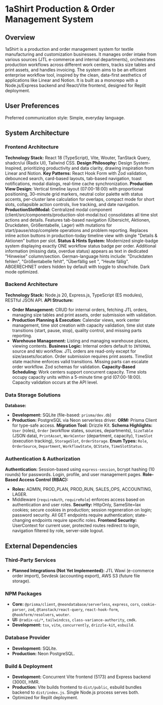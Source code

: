 # 1aShirt Production & Order Management System

## Overview
1aShirt is a production and order management system for textile manufacturing and customization businesses. It manages order intake from various sources (JTL e-commerce and internal departments), orchestrates production workflows across different work centers, tracks size tables and print assets, and handles invoicing. The system aims to be an efficient enterprise workflow tool, inspired by the clean, data-first aesthetics of applications like Linear and Notion. It is built as a monorepo with a Node.js/Express backend and React/Vite frontend, designed for Replit deployment.

## User Preferences
Preferred communication style: Simple, everyday language.

## System Architecture

### Frontend Architecture
**Technology Stack:** React 18 (TypeScript), Vite, Wouter, TanStack Query, shadcn/ui (Radix UI), Tailwind CSS.
**Design Philosophy:** Design System-Inspired, prioritizing productivity and data clarity, drawing inspiration from Linear and Notion.
**Key Patterns:** React Hook Form with Zod validation, debounced search, card-based layouts, tab-based navigation, toast notifications, modal dialogs, real-time cache synchronization.
**Production View Design:** Vertical timeline layout (07:00-18:00) with proportional positioning, 30-minute grid markers, neutral color palette with status accents, per-cluster lane calculation for overlaps, compact mode for short slots, collapsible action controls, live tracking, and date navigation.
**ProductionSlotModal:** Centralized modal component (client/src/components/production-slot-modal.tsx) consolidates all time slot actions and details. Features tab-based navigation (Übersicht, Aktionen, Druckdaten, Größentabelle, Lager) with mutations for start/pause/stop/complete operations and problem reporting. Replaces inline action buttons in production-today timeline view with single "Details & Aktionen" button per slot.
**Status & Hints System:** Modernized single-badge system displaying exactly ONE workflow status badge per order. Additional information (missing data, overdue status) appears as text in dedicated "Hinweise" column/section. German-language hints include: "Druckdaten fehlen", "Größentabelle fehlt", "Überfällig seit <date>", "Heute fällig". ABGERECHNET orders hidden by default with toggle to show/hide. Dark mode optimized.

### Backend Architecture
**Technology Stack:** Node.js 20, Express.js, TypeScript (ES modules), RESTful JSON API.
**API Structure:**
- **Order Management:** CRUD for internal orders, fetching JTL orders, managing size tables and print assets, order submission with validation.
- **Production Planning & Execution:** Calendar views, work center management, time slot creation with capacity validation, time slot state transitions (start, pause, stop), quality control, and missing parts reporting.
- **Warehouse Management:** Listing and managing warehouse places, viewing contents.
**Business Logic:** Internal orders default to `INTERNAL` source and `NEU` workflow. JTL orders are read-only except for size/assets/location. Order submission requires print assets. TimeSlot state machine enforces valid transitions. Missing parts can escalate order workflow. Zod schemas for validation.
**Capacity-Based Scheduling:** Work centers support concurrent capacity. Time slots occupy capacity units within a 5-minute time grid (07:00-18:00). Capacity validation occurs at the API level.

### Data Storage Solutions
**Database:**
- **Development:** SQLite (file-based: `prisma/dev.db`)
- **Production:** PostgreSQL via Neon serverless driver.
**ORM:** Prisma Client for type-safe access.
**Migration Tool:** Drizzle Kit.
**Schema Highlights:** `User` (roles), `Order` (workflow states, sources, departments), `SizeTable` (JSON data), `PrintAsset`, `WorkCenter` (department, capacity), `TimeSlot` (execution tracking), `StorageSlot`, `OrderStorage`.
**Enum Types:** `Role`, `OrderSource`, `Department`, `WorkflowState`, `QCState`, `TimeSlotStatus`.

### Authentication & Authorization
**Authentication:** Session-based using `express-session`, bcrypt hashing (10 rounds) for passwords. Login, profile, and user management pages.
**Role-Based Access Control (RBAC):**
- **Roles:** ADMIN, PROD_PLAN, PROD_RUN, SALES_OPS, ACCOUNTING, LAGER.
- Middleware (`requireAuth`, `requireRole`) enforces access based on authentication and user roles.
**Security:** HttpOnly, SameSite=lax cookies; secure cookies in production; session regeneration on login; password security. All GET endpoints require authentication; state-changing endpoints require specific roles.
**Frontend Security:** UserContext for current user, protected routes redirect to login, navigation filtered by role, server-side logout.

## External Dependencies

### Third-Party Services
- **Planned Integrations (Not Yet Implemented):** JTL Wawi (e-commerce order import), Sevdesk (accounting export), AWS S3 (future file storage).

### NPM Packages
- **Core:** `@prisma/client`, `@neondatabase/serverless`, `express`, `cors`, `cookie-parser`, `zod`, `@tanstack/react-query`, `react-hook-form`, `@hookform/resolvers`, `wouter`.
- **UI:** `@radix-ui/*`, `tailwindcss`, `class-variance-authority`, `cmdk`.
- **Development:** `tsx`, `vite`, `concurrently`, `drizzle-kit`, `esbuild`.

### Database Provider
- **Development:** SQLite.
- **Production:** Neon PostgreSQL.

### Build & Deployment
- **Development:** Concurrent Vite frontend (5173) and Express backend (3000), HMR.
- **Production:** Vite builds frontend to `dist/public`, esbuild bundles backend to `dist/index.js`. Single Node.js process serves both.
- Optimized for Replit deployment.